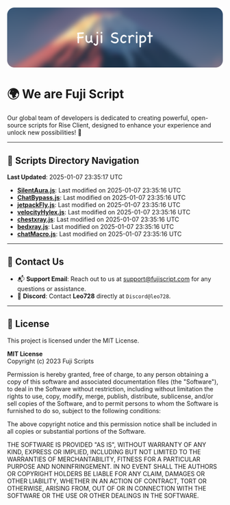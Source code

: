 ![Banner](.github/b.webp)

# 🌍 **We are Fuji Script**

Our global team of developers is dedicated to creating powerful, open-source scripts for Rise Client, designed to enhance your experience and unlock new possibilities! 🌟

---
<!-- SCRIPTS_NAVIGATION_START -->
## 📂 **Scripts Directory Navigation**

**Last Updated**: 2025-01-07 23:35:17 UTC

- **[SilentAura.js](scripts/SilentAura.js)**: Last modified on 2025-01-07 23:35:16 UTC
- **[ChatBypass.js](scripts/ChatBypass.js)**: Last modified on 2025-01-07 23:35:16 UTC
- **[jetpackFly.js](scripts/jetpackFly.js)**: Last modified on 2025-01-07 23:35:16 UTC
- **[velocityHylex.js](scripts/velocityHylex.js)**: Last modified on 2025-01-07 23:35:16 UTC
- **[chestxray.js](scripts/chestxray.js)**: Last modified on 2025-01-07 23:35:16 UTC
- **[bedxray.js](scripts/bedxray.js)**: Last modified on 2025-01-07 23:35:16 UTC
- **[chatMacro.js](scripts/chatMacro.js)**: Last modified on 2025-01-07 23:35:16 UTC

<!-- SCRIPTS_NAVIGATION_END -->

---

## 💬 **Contact Us**  
- 📬 **Support Email**: Reach out to us at [support@fujiscript.com](mailto:support@fujiscript.com) for any questions or assistance.  
- 💬 **Discord**: Contact **Leo728** directly at `Discord@leo728`.

---

## 📜 **License**

This project is licensed under the MIT License.  

**MIT License**  
Copyright (c) 2023 Fuji Scripts  

Permission is hereby granted, free of charge, to any person obtaining a copy of this software and associated documentation files (the "Software"), to deal in the Software without restriction, including without limitation the rights to use, copy, modify, merge, publish, distribute, sublicense, and/or sell copies of the Software, and to permit persons to whom the Software is furnished to do so, subject to the following conditions:  

The above copyright notice and this permission notice shall be included in all copies or substantial portions of the Software.  

THE SOFTWARE IS PROVIDED "AS IS", WITHOUT WARRANTY OF ANY KIND, EXPRESS OR IMPLIED, INCLUDING BUT NOT LIMITED TO THE WARRANTIES OF MERCHANTABILITY, FITNESS FOR A PARTICULAR PURPOSE AND NONINFRINGEMENT. IN NO EVENT SHALL THE AUTHORS OR COPYRIGHT HOLDERS BE LIABLE FOR ANY CLAIM, DAMAGES OR OTHER LIABILITY, WHETHER IN AN ACTION OF CONTRACT, TORT OR OTHERWISE, ARISING FROM, OUT OF OR IN CONNECTION WITH THE SOFTWARE OR THE USE OR OTHER DEALINGS IN THE SOFTWARE.  
